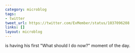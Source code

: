 ```yaml
---
category: microblog
tags:
- twitter
tweet_url: https://twitter.com/ExMember/status/1037096208
links: []
layout: microblog
---
```

is having his first "What should I do now?" moment of the day.

